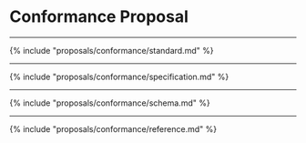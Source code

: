 # Conformance Proposal

---

{% include "proposals/conformance/standard.md" %}

---

{% include "proposals/conformance/specification.md" %}

---

{% include "proposals/conformance/schema.md" %}

---

{% include "proposals/conformance/reference.md" %}